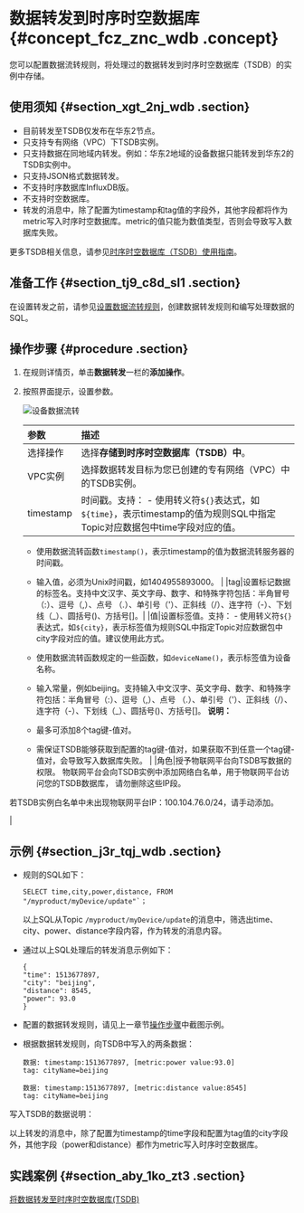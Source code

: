 # 数据转发到时序时空数据库 {#concept_fcz_znc_wdb .concept}

您可以配置数据流转规则，将处理过的数据转发到时序时空数据库（TSDB）的实例中存储。

## 使用须知 {#section_xgt_2nj_wdb .section}

-   目前转发至TSDB仅发布在华东2节点。
-   只支持专有网络（VPC）下TSDB实例。
-   只支持数据在同地域内转发。例如：华东2地域的设备数据只能转发到华东2的TSDB实例中。
-   只支持JSON格式数据转发。
-   不支持时序数据库InfluxDB版。
-   不支持时空数据库。
-   转发的消息中，除了配置为timestamp和tag值的字段外，其他字段都将作为metric写入时序时空数据库。metric的值只能为数值类型，否则会导致写入数据库失败。

更多TSDB相关信息，请参见[时序时空数据库（TSDB）使用指南](https://help.aliyun.com/product/54825.html)。

## 准备工作 {#section_tj9_c8d_sl1 .section}

在设置转发之前，请参见[设置数据流转规则](cn.zh-CN/用户指南/规则引擎/数据流转/设置数据流转规则.md#)，创建数据转发规则和编写处理数据的SQL。

## 操作步骤 {#procedure .section}

1.  在规则详情页，单击**数据转发**一栏的**添加操作**。
2.  按照界面提示，设置参数。

    ![设备数据流转](http://static-aliyun-doc.oss-cn-hangzhou.aliyuncs.com/assets/img/7549/15663591443031_zh-CN.png)

    |参数|描述|
    |:-|:-|
    |选择操作|选择**存储到时序时空数据库（TSDB）中**。|
    |VPC实例|选择数据转发目标为您已创建的专有网络（VPC）中的TSDB实例。|
    |timestamp|时间戳。支持：     -   使用转义符`${}`表达式，如`${time}`，表示timestamp的值为规则SQL中指定Topic对应数据包中time字段对应的值。
    -   使用数据流转函数`timestamp()`，表示timestamp的值为数据流转服务器的时间戳。
    -   输入值，必须为Unix时间戳，如1404955893000。
 |
    |tag|设置标记数据的标签名。支持中文汉字、英文字母、数字、和特殊字符包括：半角冒号（:）、逗号（,）、点号 （.）、单引号（'）、正斜线（/）、连字符（-）、下划线（\_）、圆括号\(\)、方括号\[\]。|
    |值|设置标签值。支持：     -   使用转义符`${}`表达式，如`${city}`，表示标签值为规则SQL中指定Topic对应数据包中city字段对应的值。建议使用此方式。
    -   使用数据流转函数规定的一些函数，如`deviceName()`，表示标签值为设备名称。
    -   输入常量，例如beijing。支持输入中文汉字、英文字母、数字、和特殊字符包括：半角冒号（:）、逗号（,）、点号 （.）、单引号（'）、正斜线（/）、连字符（-）、下划线（\_）、圆括号\(\)、方括号\[\]。
 **说明：** 

    -   最多可添加8个tag键-值对。
    -   需保证TSDB能够获取到配置的tag键-值对，如果获取不到任意一个tag键-值对，会导致写入数据库失败。
 |
    |角色|授予物联网平台向TSDB写数据的权限。 物联网平台会向TSDB实例中添加网络白名单，用于物联网平台访问您的TSDB数据库， 请勿删除这些IP段。

 若TSDB实例白名单中未出现物联网平台IP：100.104.76.0/24，请手动添加。

 |


## 示例 {#section_j3r_tqj_wdb .section}

-   规则的SQL如下：

    ``` {#codeblock_bbt_txm_nnf}
    SELECT time,city,power,distance, FROM "/myproduct/myDevice/update"`；
    ```

    以上SQL从Topic `/myproduct/myDevice/update`的消息中，筛选出time、city、power、distance字段内容，作为转发的消息内容。

-   通过以上SQL处理后的转发消息示例如下：

    ``` {#codeblock_0dd_2k4_d26}
    {
    "time": 1513677897,
    "city": "beijing",
    "distance": 8545,
    "power": 93.0
    }
    ```

-   配置的数据转发规则，请见上一章节[操作步骤](#)中截图示例。

-   根据数据转发规则，向TSDB中写入的两条数据：

    ``` {#codeblock_qsg_tq8_bke}
    数据: timestamp:1513677897, [metric:power value:93.0]
    tag: cityName=beijing
    ```

    ``` {#codeblock_lzm_xa4_y9x}
    数据: timestamp:1513677897, [metric:distance value:8545]
    tag: cityName=beijing
    ```


写入TSDB的数据说明：

以上转发的消息中，除了配置为timestamp的time字段和配置为tag值的city字段外，其他字段（power和distance）都作为metric写入时序时空数据库。

## 实践案例 {#section_aby_1ko_zt3 .section}

[将数据转发至时序时空数据库\(TSDB\)](../../../../cn.zh-CN/最佳实践/将数据转发至时序时空数据库.md#)

